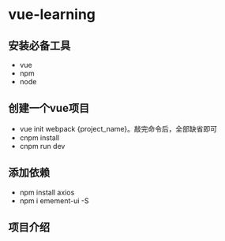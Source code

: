 # vue-learning

## 安装必备工具
- vue
- npm
- node

## 创建一个vue项目
- vue init webpack {project_name}。敲完命令后，全部缺省即可
- cnpm install
- cnpm run dev 

## 添加依赖
-  npm install axios
-  npm i emement-ui -S

## 项目介绍